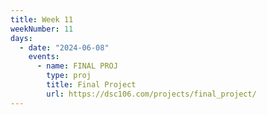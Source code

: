 ```yaml
---
title: Week 11
weekNumber: 11
days:
  - date: "2024-06-08"
    events:
      - name: FINAL PROJ
        type: proj
        title: Final Project
        url: https://dsc106.com/projects/final_project/
---
```

